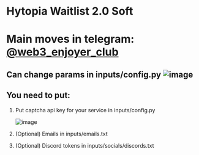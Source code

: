 # Hytopia Waitlist 2.0 Soft
# Main <crypto/> moves in telegram: [@web3_enjoyer_club](https://t.me/+tdC-PXRzhnczNDli)

## Can change params in inputs/config.py ![image](https://github.com/MsLolita/mavia/assets/58307006/b1db0ea8-2705-4524-8287-cc2ba8153de3)

## You need to put:
 1. Put captcha api key for your service in inputs/config.py 

    ![image](https://github.com/MsLolita/mavia/assets/58307006/2875fb41-d15b-4530-b02e-9dbb43d89d3d)

 2. (Optional) Emails in inputs/emails.txt 

 3. (Optional) Discord tokens in inputs/socials/discords.txt
